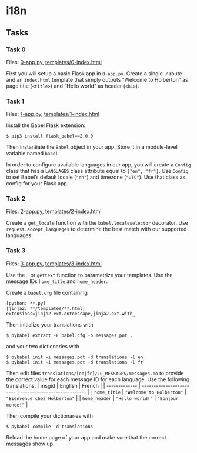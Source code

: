 # i18n

## Tasks

### Task 0
Files: [0-app.py](0-app.py), [templates/0-index.html](templates/0-index.html)

First you will setup a basic Flask app in `0-app.py`. Create a single` /` route and an `index.html` template that simply outputs “Welcome to Holberton” as page title (`<title>`) and “Hello world” as header (`<h1>`).

### Task 1
Files: [1-app.py](1-app.py), [templates/1-index.html](templates/1-index.html)

Install the Babel Flask extension:
```
$ pip3 install flask_babel==2.0.0
```
Then instantiate the `Babel` object in your app. Store it in a module-level variable named `babel`.

In order to configure available languages in our app, you will create a `Config` class that has a `LANGUAGES` class attribute equal to `["en", "fr"]`.
Use `Config` to set Babel’s default locale (`"en"`) and timezone (`"UTC"`).
Use that class as config for your Flask app.

### Task 2
Files: [2-app.py](2-app.py), [templates/2-index.html](templates/2-index.html)

Create a `get_locale` function with the `babel.localeselector` decorator. Use `request.accept_languages` to determine the best match with our supported languages.

### Task 3
Files: [3-app.py](3-app.py), [templates/3-index.html](templates/3-index.html)

Use the `_` or `gettext` function to parametrize your templates. Use the message IDs `home_title` and `home_header`.

Create a `babel.cfg` file containing
```
[python: **.py]
[jinja2: **/templates/**.html]
extensions=jinja2.ext.autoescape,jinja2.ext.with_
```

Then initialize your translations with
```
$ pybabel extract -F babel.cfg -o messages.pot .
```
and your two dictionaries with
```
$ pybabel init -i messages.pot -d translations -l en
$ pybabel init -i messages.pot -d translations -l fr
```

Then edit files `translations/[en|fr]/LC_MESSAGES/messages.po` to provide the correct value for each message ID for each language. Use the following translations:
| msgid         | English                  | French                       |
| ------------- | ------------------------ | ---------------------------- |
| `home_title`  | `"Welcome to Holberton"` | `"Bienvenue chez Holberton"` |
| `home_header` | `"Hello world!"`         | `"Bonjour monde!"`           |

Then compile your dictionaries with
```
$ pybabel compile -d translations
```

Reload the home page of your app and make sure that the correct messages show up.
